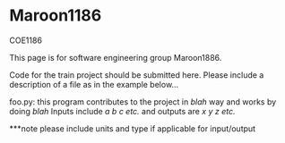# Maroon1186
COE1186

This page is for software engineering group Maroon1886.

Code for the train project should be submitted here. Please include a description
of a file as in the example below...

foo.py:
  this program contributes to the project in *blah* way and works by doing *blah*
  Inputs include *a b c etc.* and outputs are *x y z etc.*
  
  ***note please include units and type if applicable for input/output
